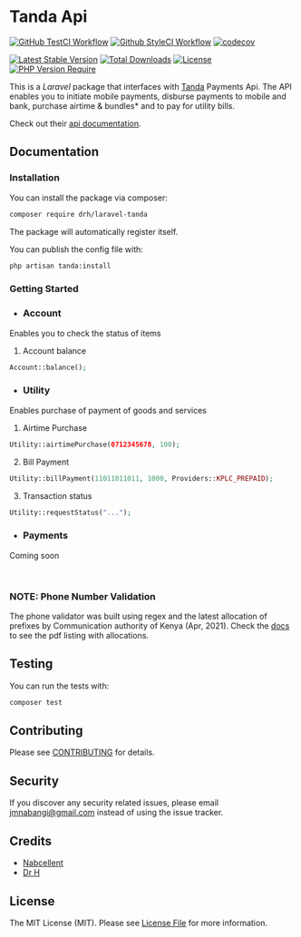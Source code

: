 # Tanda Api

[![GitHub TestCI Workflow](https://github.com/DrH97/laravel-tanda/actions/workflows/test.yml/badge.svg?branch=master)](https://github.com/DrH97/laravel-tanda/actions/workflows/test.yml)
[![Github StyleCI Workflow](https://github.com/DrH97/laravel-tanda/actions/workflows/styleci.yml/badge.svg?branch=master)](https://github.com/DrH97/laravel-tanda/actions/workflows/styleci.yml)
[![codecov](https://codecov.io/gh/DrH97/laravel-tanda/branch/master/graph/badge.svg?token=6b0d0ba1-c2c6-4077-8c3a-1f567eea88a0)](https://codecov.io/gh/DrH97/laravel-tanda)

[![Latest Stable Version](http://poser.pugx.org/drh/laravel-tanda/v)](https://packagist.org/packages/drh/laravel-tanda) 
[![Total Downloads](http://poser.pugx.org/drh/laravel-tanda/downloads)](https://packagist.org/packages/drh/laravel-tanda) 
[![License](http://poser.pugx.org/drh/laravel-tanda/license)](https://packagist.org/packages/drh/laravel-tanda) 
[![PHP Version Require](http://poser.pugx.org/drh/laravel-tanda/require/php)](https://packagist.org/packages/drh/laravel-tanda)

This is a <i>Laravel</i> package that interfaces with [Tanda](https://www.tanda.africa/) Payments Api.
The API enables you to initiate mobile payments, disburse payments to mobile and bank, purchase airtime & bundles* and to pay for utility bills.

Check out their [api documentation](https://www.tanda.africa/api).

## Documentation

### Installation

You can install the package via composer:

```bash
composer require drh/laravel-tanda
```

The package will automatically register itself.

You can publish the config file with:
```bash
php artisan tanda:install
```

### Getting Started
- ### Account
Enables you to check the status of items

1. Account balance
```php
Account::balance();
```

- ### Utility
Enables purchase of payment of goods and services

1. Airtime Purchase
```php
Utility::airtimePurchase(0712345678, 100);
```

2. Bill Payment
```php
Utility::billPayment(11011011011, 1000, Providers::KPLC_PREPAID);
```

3. Transaction status
```php
Utility::requestStatus("...");
```

- ### Payments
Coming soon

<br>

### NOTE: Phone Number Validation
The phone validator was built using regex and the latest allocation of prefixes by Communication authority of Kenya (Apr, 2021).
Check the [docs](docs) to see the pdf listing with allocations.

## Testing

You can run the tests with:

```bash
composer test
```

## Contributing

Please see [CONTRIBUTING](CONTRIBUTING.md) for details.

## Security

If you discover any security related issues, please email [jmnabangi@gmail.com](mailto:jmnabangi@gmail.com) instead of using the issue tracker.

## Credits

- [Nabcellent](https://github.com/Nabcellent)
- [Dr H](https://github.com/drh97)

[comment]: <> (- [All Contributors]&#40;../../contributors&#41;)

## License

The MIT License (MIT). Please see [License File](LICENSE.md) for more information.
